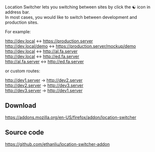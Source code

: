 Location Switcher lets you switching between sites by click the ☯ icon in address bar.  
In most cases, you would like to switch between development and production sites.  

For example:

http://dev.local <-> https://production.server  
http://dev.local/demo <-> https://production.server/mockup/demo  
http://dev.local <-> http://al.fa.server  
http://dev.local <-> http://ed.fa.server  
http://al.fa.server <-> http://ed.fa.server  

or custom routes:

http://dev1.server -> http://dev2.server  
http://dev2.server -> http://dev3.server  
http://dev3.server -> http://dev1.server  

## Download

https://addons.mozilla.org/en-US/firefox/addon/location-switcher

## Source code

https://github.com/ethanliu/location-switcher-addon
